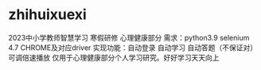 # zhihuixuexi
2023中小学教师智慧学习 寒假研修 心理健康部分
需求：python3.9 selenium 4.7 CHROME及对应driver
实现功能：自动登录 自动学习 自动答题（不保证对） 可调倍速播放
仅用于心理健康部分个人学习研究。好好学习天天向上
